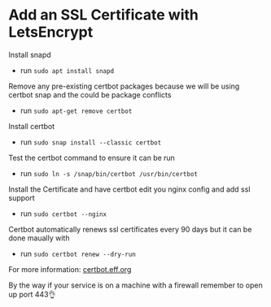 # Add an SSL Certificate with LetsEncrypt

Install snapd

- run `sudo apt install snapd`

Remove any pre-existing certbot packages because we will be using certbot snap and the could be package conflicts

- run `sudo apt-get remove certbot`

Install certbot

- run `sudo snap install --classic certbot`

Test the certbot command to ensure it can be run

- run `sudo ln -s /snap/bin/certbot /usr/bin/certbot`

Install the Certificate and have certbot edit you nginx config and add ssl support

- run `sudo certbot --nginx`

Certbot automatically renews ssl certificates every 90 days but it can be done maually with

- run `sudo certbot renew --dry-run`

For more information: [certbot.eff.org](https://certbot.eff.org/instructions "certbot.eff.org")

By the way if your service is on a machine with a firewall remember to open up port 443👌
